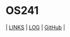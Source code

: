 # OS241


| [LINKS](https://nabiilahputri13.github.io/os241/LINKS/)        | [LOG](https://nabiilahputri13.github.io/os241/TXT/mylog.txt)           | [GitHub](https://github.com/nabiilahputri13/os241)  |

